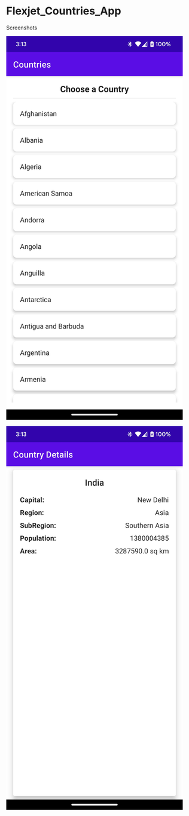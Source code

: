 # Flexjet_Countries_App



Screenshots

![alt text](Screenshots/Screenshot_1.png)

![alt text](Screenshots/Screenshot_2.png)